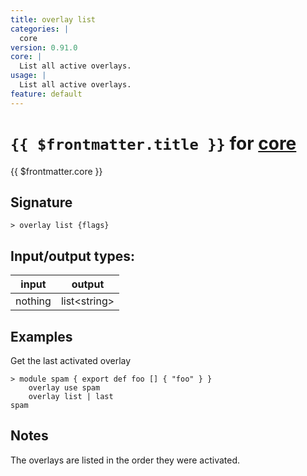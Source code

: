 ```yaml
---
title: overlay list
categories: |
  core
version: 0.91.0
core: |
  List all active overlays.
usage: |
  List all active overlays.
feature: default
---
```

<!-- This file is automatically generated. Please edit the command in https://github.com/nushell/nushell instead. -->

# `{{ $frontmatter.title }}` for [core](/commands/categories/core.md)

<div class='command-title'>{{ $frontmatter.core }}</div>

## Signature

```> overlay list {flags} ```


## Input/output types:

| input   | output       |
| ------- | ------------ |
| nothing | list\<string\> |

## Examples

Get the last activated overlay
```nu
> module spam { export def foo [] { "foo" } }
    overlay use spam
    overlay list | last
spam
```

## Notes
The overlays are listed in the order they were activated.